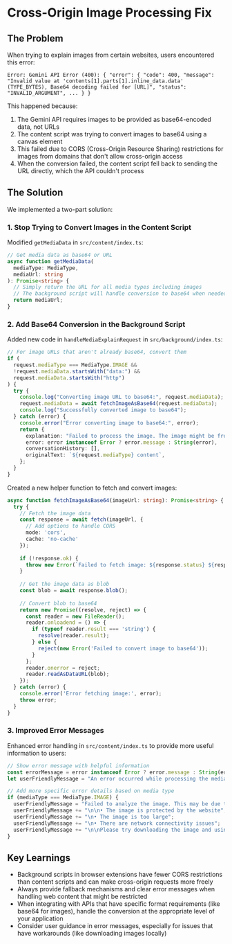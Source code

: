 # Cross-Origin Image Processing Fix

## The Problem

When trying to explain images from certain websites, users encountered this error:

```
Error: Gemini API Error (400): { "error": { "code": 400, "message": "Invalid value at 'contents[1].parts[1].inline_data.data' (TYPE_BYTES), Base64 decoding failed for [URL]", "status": "INVALID_ARGUMENT", ... } }
```

This happened because:

1. The Gemini API requires images to be provided as base64-encoded data, not URLs
2. The content script was trying to convert images to base64 using a canvas element
3. This failed due to CORS (Cross-Origin Resource Sharing) restrictions for images from domains that don't allow cross-origin access
4. When the conversion failed, the content script fell back to sending the URL directly, which the API couldn't process

## The Solution

We implemented a two-part solution:

### 1. Stop Trying to Convert Images in the Content Script

Modified `getMediaData` in `src/content/index.ts`:

```typescript
// Get media data as base64 or URL
async function getMediaData(
  mediaType: MediaType,
  mediaUrl: string
): Promise<string> {
  // Simply return the URL for all media types including images
  // The background script will handle conversion to base64 when needed
  return mediaUrl;
}
```

### 2. Add Base64 Conversion in the Background Script

Added new code in `handleMediaExplainRequest` in `src/background/index.ts`:

```typescript
// For image URLs that aren't already base64, convert them
if (
  request.mediaType === MediaType.IMAGE &&
  !request.mediaData.startsWith("data:") &&
  request.mediaData.startsWith("http")
) {
  try {
    console.log("Converting image URL to base64:", request.mediaData);
    request.mediaData = await fetchImageAsBase64(request.mediaData);
    console.log("Successfully converted image to base64");
  } catch (error) {
    console.error("Error converting image to base64:", error);
    return {
      explanation: "Failed to process the image. The image might be from a domain that doesn't allow cross-origin access.",
      error: error instanceof Error ? error.message : String(error),
      conversationHistory: [],
      originalText: `${request.mediaType} content`,
    };
  }
}
```

Created a new helper function to fetch and convert images:

```typescript
async function fetchImageAsBase64(imageUrl: string): Promise<string> {
  try {
    // Fetch the image data
    const response = await fetch(imageUrl, {
      // Add options to handle CORS
      mode: 'cors',
      cache: 'no-cache'
    });
    
    if (!response.ok) {
      throw new Error(`Failed to fetch image: ${response.status} ${response.statusText}`);
    }
    
    // Get the image data as blob
    const blob = await response.blob();
    
    // Convert blob to base64
    return new Promise((resolve, reject) => {
      const reader = new FileReader();
      reader.onloadend = () => {
        if (typeof reader.result === 'string') {
          resolve(reader.result);
        } else {
          reject(new Error('Failed to convert image to base64'));
        }
      };
      reader.onerror = reject;
      reader.readAsDataURL(blob);
    });
  } catch (error) {
    console.error('Error fetching image:', error);
    throw error;
  }
}
```

### 3. Improved Error Messages

Enhanced error handling in `src/content/index.ts` to provide more useful information to users:

```typescript
// Show error message with helpful information
const errorMessage = error instanceof Error ? error.message : String(error);
let userFriendlyMessage = "An error occurred while processing the media.";

// Add more specific error details based on media type
if (mediaType === MediaType.IMAGE) {
  userFriendlyMessage = "Failed to analyze the image. This may be due to:";
  userFriendlyMessage += "\n\n• The image is protected by the website";
  userFriendlyMessage += "\n• The image is too large";
  userFriendlyMessage += "\n• There are network connectivity issues";
  userFriendlyMessage += "\n\nPlease try downloading the image and using a local file instead.";
}
```

## Key Learnings

- Background scripts in browser extensions have fewer CORS restrictions than content scripts and can make cross-origin requests more freely
- Always provide fallback mechanisms and clear error messages when handling web content that might be restricted
- When integrating with APIs that have specific format requirements (like base64 for images), handle the conversion at the appropriate level of your application
- Consider user guidance in error messages, especially for issues that have workarounds (like downloading images locally) 